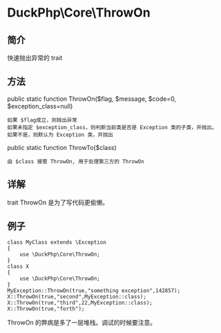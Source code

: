 # DuckPhp\Core\ThrowOn

## 简介
快速抛出异常的 trait

## 方法
public static function ThrowOn($flag, $message, $code=0, $exception_class=null)

    如果 $flag成立，则抛出异常
    如果未指定 $exception_class，则判断当前类是否是 Exception 类的子类，并抛出。
    如果不是，则默认为 Exception 类，并抛出
public static function ThrowTo($class)

    由 $class 接管 ThrowOn, 用于处理第三方的 ThrowOn
## 详解

trait ThrowOn 是为了写代码更偷懒。


## 例子
```
class MyClass extends \Exception
{
    use \DuckPhp\Core\ThrowOn;
}
class X
{
    use \DuckPhp\Core\ThrowOn;
}
MyException::ThrowOn(true,"something exception",142857);
X::ThrowOn(true,"second",MyException::class);
X::ThrowOn(true,"third",22,MyException::class);
X::ThrowOn(true,"forth");

```

ThrowOn 的弊病是多了一层堆栈。调试的时候要注意。

